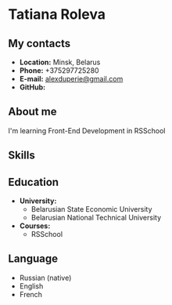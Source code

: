 # Tatiana Roleva

## My contacts


* **Location:** Minsk, Belarus
* **Phone:** +375297725280
* **E-mail:** alexduperie@gmail.com
* **GitHub:** 

## About me

I'm learning Front-End Development in RSSchool
## Skills

## Education

+ **University:**
    - Belarusian State Economic University
    - Belarusian National Technical University
+ **Courses:**
    - RSSchool

## Language

+ Russian (native)
+ English
+ French
